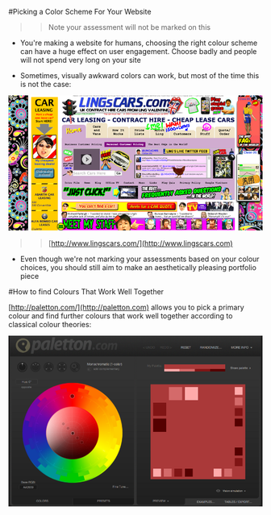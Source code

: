 
#Picking a Color Scheme For Your Website 
>> Note your assessment will not be marked on this 

* You're making a website for humans, choosing the right colour scheme can have a huge effect on user engagement. Choose badly and people will not spend very long on your site

* Sometimes, visually awkward colors can work, but most of the time this is not the case:


![lings cars](img/lings_cars.png)

>> [http://www.lingscars.com/](http://www.lingscars.com)


* Even though we're not marking your assessments based on your colour choices, you should still aim to make an aesthetically pleasing portfolio piece 


#How to find Colours That Work Well Together

[http://paletton.com/](http://paletton.com) allows you to pick a primary colour and find further colours  that work well together according to classical colour theories:


![img/colour_picker.png](img/colour_picker.png)